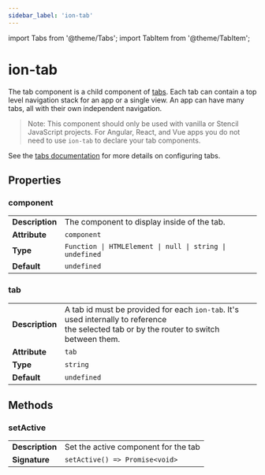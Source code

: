 ```yaml
---
sidebar_label: 'ion-tab'
---
```


import Tabs from '@theme/Tabs';
import TabItem from '@theme/TabItem';

# ion-tab

The tab component is a child component of [tabs](tabs.md). Each tab can contain a top level navigation stack for an app or a single view. An app can have many tabs, all with their own independent navigation.

> Note: This component should only be used with vanilla or Stencil JavaScript projects. For Angular, React, and Vue apps you do not need to use `ion-tab` to declare your tab components.

See the [tabs documentation](tabs.md) for more details on configuring tabs.

## Properties

### component

|                 |                                                          |
| --------------- | -------------------------------------------------------- |
| **Description** | The component to display inside of the tab.              |
| **Attribute**   | `component`                                              |
| **Type**        | `Function \| HTMLElement \| null \| string \| undefined` |
| **Default**     | `undefined`                                              |

### tab

|                 |                                                                                                                                                |
| --------------- | ---------------------------------------------------------------------------------------------------------------------------------------------- |
| **Description** | A tab id must be provided for each `ion-tab`. It's used internally to reference<br />the selected tab or by the router to switch between them. |
| **Attribute**   | `tab`                                                                                                                                          |
| **Type**        | `string`                                                                                                                                       |
| **Default**     | `undefined`                                                                                                                                    |

## Methods

### setActive

|                 |                                      |
| --------------- | ------------------------------------ |
| **Description** | Set the active component for the tab |
| **Signature**   | `setActive() => Promise<void>`       |
